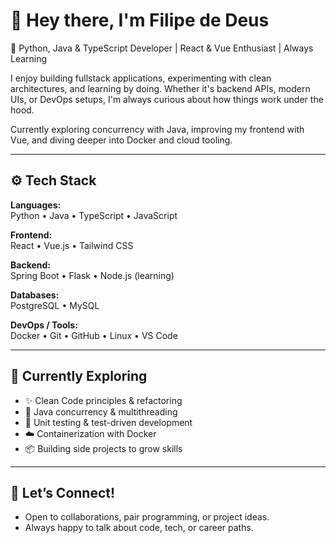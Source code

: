 # 👋 Hey there, I'm Filipe de Deus
🐍 Python, Java & TypeScript Developer | React & Vue Enthusiast | Always Learning

I enjoy building fullstack applications, experimenting with clean architectures, and learning by doing. Whether it's backend APIs, modern UIs, or DevOps setups, I'm always curious about how things work under the hood.

Currently exploring concurrency with Java, improving my frontend with Vue, and diving deeper into Docker and cloud tooling.

---

## ⚙️ Tech Stack

**Languages:**  
Python • Java • TypeScript • JavaScript

**Frontend:**  
React • Vue.js • Tailwind CSS

**Backend:**  
Spring Boot • Flask • Node.js (learning)

**Databases:**  
PostgreSQL • MySQL

**DevOps / Tools:**  
Docker • Git • GitHub • Linux • VS Code

---

## 🚀 Currently Exploring

- ✨ Clean Code principles & refactoring
- 🔄 Java concurrency & multithreading
- 🧪 Unit testing & test-driven development
- ☁️ Containerization with Docker
- 📦 Building side projects to grow skills

---

## 🤝 Let’s Connect!

- Open to collaborations, pair programming, or project ideas.
- Always happy to talk about code, tech, or career paths.
